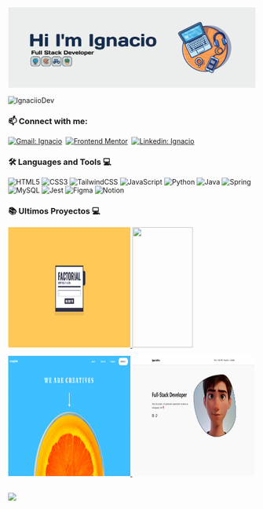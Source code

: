 <img src="https://github.com/IgnaciioDev/IgnaciioDev/blob/main/Banner-Github.jpg" alt="banner">

<p align="left"> <img src="https://komarev.com/ghpvc/?username=icastroo&label=Profile%20views&color=0e75b6&style=flat" alt="IgnaciioDev" /> </p>

<h3 align="left">📫 Connect with me:</h3>
<div align = "left">
    
[![Gmail: Ignacio](https://img.shields.io/badge/-gmail-red?style=for-the-badge&logo=Gmail&logoColor=white&link=mailto:ignacio9781@gmail.com)](mailto:ignacio9781@gmail.com)&nbsp;
[![Frontend Mentor](https://img.shields.io/badge/-Frontend%20Mentor-5F3DC4?style=for-the-badge&logo=FrontendMentor&logoColor=white&link=https://www.frontendmentor.io/profile/Icastroo)](https://www.frontendmentor.io/profile/Icastroo)&nbsp;
[![Linkedin: Ignacio](https://img.shields.io/badge/-linkedin-blue?style=for-the-badge&logo=Linkedin&logoColor=white&link=https://www.linkedin.com/in/ignacio-castroo/)](https://www.linkedin.com/in/ignaciodev/)
</div>

<h3 align="left">🛠️ Languages and Tools 💻</h3>

![HTML5](https://img.shields.io/badge/html5-%23E34F26.svg?style=for-the-badge&logo=html5&logoColor=white)
![CSS3](https://img.shields.io/badge/css3-%231572B6.svg?style=for-the-badge&logo=css3&logoColor=white)
![TailwindCSS](https://img.shields.io/badge/tailwindcss-%2338B2AC.svg?style=for-the-badge&logo=tailwind-css&logoColor=white)
![JavaScript](https://img.shields.io/badge/javascript-%23323330.svg?style=for-the-badge&logo=javascript&logoColor=%23F7DF1E)
![Python](https://img.shields.io/badge/python-3670A0?style=for-the-badge&logo=python&logoColor=ffdd54)
![Java](https://img.shields.io/badge/java-%23ED8B00.svg?style=for-the-badge&logo=openjdk&logoColor=white)
![Spring](https://img.shields.io/badge/spring-%236DB33F.svg?style=for-the-badge&logo=spring&logoColor=white)
![MySQL](https://img.shields.io/badge/mysql-%2300f.svg?style=for-the-badge&logo=mysql&logoColor=white)
![Jest](https://img.shields.io/badge/-jest-%23C21325?style=for-the-badge&logo=jest&logoColor=white)
![Figma](https://img.shields.io/badge/figma-%23F24E1E.svg?style=for-the-badge&logo=figma&logoColor=white)
![Notion](https://img.shields.io/badge/Notion-%23000000.svg?style=for-the-badge&logo=notion&logoColor=white)
<br/>


<h3 align="left">📚  Ultimos Proyectos 💻 </h2>


<p align="left">
  <a href="https://github.com/IgnaciioDev/Factorial-Calculator-Design" title="Factorial Calculator Design | IgnaciioDev">
      <img width="49.40%" height="245px" src="https://raw.githubusercontent.com/IgnaciioDev/Factorial-Calculator-Design/refs/heads/main/image/factorial-image.png">
  </a>
  <a href="https://github.com/IgnaciioDev/Juego-del-ahorcado-Alura-Challenges-Oracle-ONE" title="Juego del Ahorcado | IgnaciioDev">
      <img width="49.40%" height="245px" src="https://user-images.githubusercontent.com/107725949/267949679-f0168722-c1ef-4b71-ac88-26500a1c7667.png">
  </a>
</p>

<p align="left">
  <a href="https://github.com/IgnaciioDev/Sunnyside-agency-landing-page" title="Sunnyside agency | IgnaciioDev">
      <img width="49.40%" height="245px" src="https://raw.githubusercontent.com/IgnaciioDev/Sunnyside-agency-landing-page/refs/heads/main/images/desktop/image-portada.png">
  </a>
  <a href="https://github.com/IgnaciioDev/portfolio2024" title="Portfolio | IgnaciioDev">
      <img width="49.40%" height="245px" src="https://raw.githubusercontent.com/IgnaciioDev/portfolio2024/refs/heads/main/img/imagen-portada.png">
  </a>
</p>


<br>
<img src="https://www.animatedimages.org/data/media/562/animated-line-image-0184.gif" width="1920" height=""></img>
